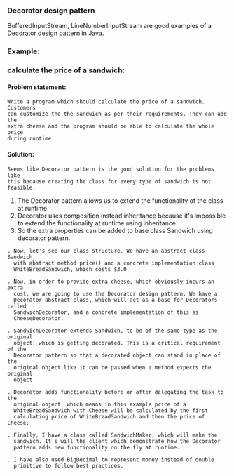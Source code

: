 ### Decorator design pattern

BufferedInputStream, LineNumberInputStream are good examples of a Decorator design pattern in Java.

### Example:
### calculate the price of a sandwich:
#### Problem statement:
```text
Write a program which should calculate the price of a sandwich. Customers
can customize the the sandwich as per their requirements. They can add the
extra cheese and the program should be able to calculate the whole price
during runtime.
```
#### Solution:
```text
Seems like Decorator pattern is the good solution for the problems like
this because creating the class for every type of sandwich is not feasible.
```
1) The Decorator pattern allows us to extend the 
functionality of the class at runtime. 
2) Decorator uses composition instead inheritance because it's impossible to
extend the functionality at runtime using inheritance. 
3) So the extra properties can be added to base class Sandwich using decorator pattern.
```text
. Now, let's see our class structure, We have an abstract class Sandwich,
  with abstract method price() and a concrete implementation class 
  WhiteBreadSandwich, which costs $3.0

. Now, in order to provide extra cheese, which obviously incurs an extra
  cost, we are going to use the Decorator design pattern. We have a
  Decorator abstract class, which will act as a base for Decorators called
  SandwichDecorator, and a concrete implementation of this as
  CheeseDecorator.

. SandwichDecorator extends Sandwich, to be of the same type as the original
  object, which is getting decorated. This is a critical requirement of the
  Decorator pattern so that a decorated object can stand in place of the
  original object like it can be passed when a method expects the original
  object.
   
. Decorator adds functionality before or after delegating the task to the
  original object, which means in this example price of a
  WhiteBreadSandwich with Cheese will be calculated by the first
  calculating price of WhiteBreadSandwich and then the price of Cheese.
  
. Finally, I have a class called SandwichMaker, which will make the
  sandwich. It's will the client which demonstrate how the Decorator
  pattern adds new functionality on the fly at runtime. 
  
. I have also used BigDecimal to represent money instead of double
  primitive to follow best practices.
```
